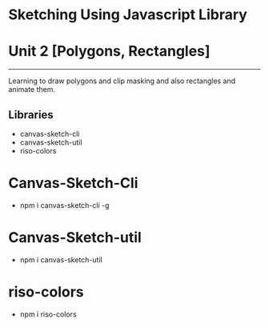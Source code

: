 # Sketching Using Javascript Library

# Unit 2 [Polygons, Rectangles]
---
Learning to draw polygons and clip masking and also rectangles and animate them.


## Libraries
- canvas-sketch-cli
- canvas-sketch-util
- riso-colors

# Canvas-Sketch-Cli
- npm i canvas-sketch-cli -g
# Canvas-Sketch-util
- npm i canvas-sketch-util
# riso-colors
- npm i riso-colors

